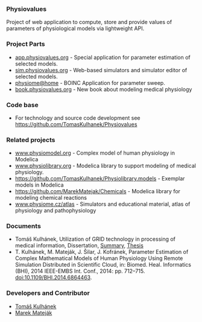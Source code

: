 ### Physiovalues

Project of web application to compute, store and provide values of parameters of physiological models via lightweight API.

### Project Parts
* [app.physiovalues.org](http://app.physiovalues.org) - Special application for parameter estimation of selected models. 
* [sim.physiovalues.org](http://sim.physiovalues.org) - Web-based simulators and simulator editor of selected models.
* [physiome@home](http://physiome.lf1.cuni.cz/ident3) - BOINC Application for parameter sweep.
* [book.physiovalues.org](http://book.physiovalues.org) - New book about modeling medical physiology

### Code base

* For technology and source code development see https://github.com/TomasKulhanek/Physiovalues

### Related projects

* www.physiomodel.org - Complex model of human physiology in Modelica
* www.physiolibrary.org - Modelica library to support modeling of medical physiology.
* https://github.com/TomasKulhanek/Physiolibrary.models - Exemplar models in Modelica
* https://github.com/MarekMatejak/Chemicals - Modelica library for modeling chemical reactions
* www.physiome.cz/atlas - Simulators and educational material, atlas of physiology and pathophysiology

### Documents
* Tomáš Kulhánek, Utilization of GRID technology in processing of medical information, Dissertation, [Summary](doc/summary.pdf), [Thesis](doc/thesis.pdf)
* T. Kulhánek, M. Mateják, J. Šilar, J. Kofránek, Parameter Estimation of Complex Mathematical Models of Human Physiology Using Remote Simulation Distributed in Scientific Cloud, in: Biomed. Heal. Informatics (BHI), 2014 IEEE-EMBS Int. Conf., 2014: pp. 712–715. [doi:10.1109/BHI.2014.6864463](https://dx.doi.org/10.1109/BHI.2014.6864463).

### Developers and Contributor
* [Tomáš Kulhánek](https://github.com/TomasKulhanek)
* [Marek Mateják](https://github.com/MarekMatejak)



